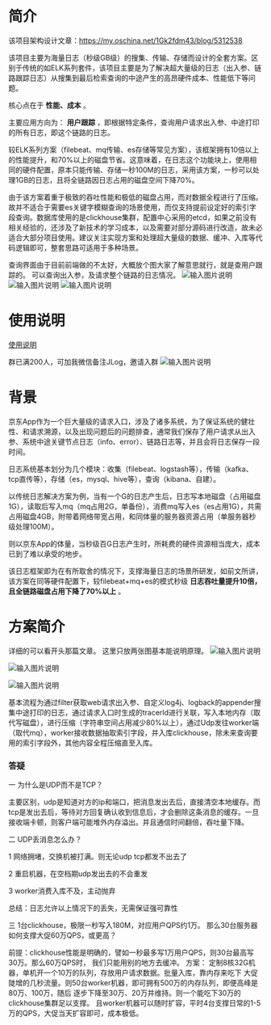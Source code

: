 # 简介
该项目架构设计文章：https://my.oschina.net/1Gk2fdm43/blog/5312538

该项目主要为海量日志（秒级GB级）的搜集、传输、存储而设计的全套方案。区别于传统的如ELK系列套件，该项目主要是为了解决超大量级的日志（出入参、链路跟踪日志）从搜集到最后检索查询的中途产生的高昂硬件成本、性能低下等问题。



核心点在于 **性能、成本** 。

主要应用方向为： **用户跟踪** ，即根据特定条件，查询用户请求出入参、中途打印的所有日志，即这个链路的日志。

较ELK系列方案（filebeat、mq传输、es存储等常见方案），该框架拥有10倍以上的性能提升，和70%以上的磁盘节省。这意味着，在日志这个功能块上，使用相同的硬件配置，原本只能传输、存储一秒100M的日志，采用该方案，一秒可以处理1GB的日志，且将全链路因日志占用的磁盘空间下降70%。

由于该方案着重于极致的吞吐性能和极低的磁盘占用，而对数据全程进行了压缩。故并不适合于需要es关键字模糊查询的场景使用，而仅支持提前设定好的索引字段查询。数据库使用的是clickhouse集群，配置中心采用的etcd，如果之前没有相关经验的，还涉及了新技术的学习成本，以及需要对部分源码进行改造，故未必适合大部分项目使用。建议关注实现方案和处理超大量级的数据、缓冲、入库等代码逻辑即可，整套思路可适用于多种场景。

查询界面由于目前前端做的不太好，大概放个图大家了解意思就行，就是查用户跟踪的。
可以查询出入参，及请求整个链路的日志情况。
![输入图片说明](tracer.png)
![输入图片说明](image12.png)
![输入图片说明](image4.png)

# 使用说明
[使用说明](https://gitee.com/jd-platform-opensource/jlog/blob/master/%E4%BD%BF%E7%94%A8%E8%AF%B4%E6%98%8E.md)


群已满200人，可加我微信备注JLog，邀请入群
![输入图片说明](imagewechat.png)

# 背景
京东App作为一个巨大量级的请求入口，涉及了诸多系统，为了保证系统的健壮性、和请求溯源，以及出现问题后的问题排查，通常我们保存了用户请求从出入参、系统中途关键节点日志（info、error）、链路日志等，并且会将日志保存一段时间。

日志系统基本划分为几个模块：收集（filebeat、logstash等），传输（kafka、tcp直传等），存储（es，mysql、hive等），查询（kibana、自建）。

以传统日志解决方案为例，当有一个G的日志产生后，日志写本地磁盘（占用磁盘1G），读取后写入mq（mq占用2G，单备份），消费mq写入es（es占用1G），共需占用磁盘4GB，附带着网络带宽占用，和同体量的服务器资源占用（单服务器秒级处理100M）。

则以京东App的体量，当秒级百G日志产生时，所耗费的硬件资源相当庞大，成本已到了难以承受的地步。

该日志框架即为在有所取舍的情况下，支撑海量日志的场景所研发，如前文所讲，该方案在同等硬件配置下，较filebeat+mq+es的模式秒级 **日志吞吐量提升10倍，且全链路磁盘占用下降了70%以上** 。

# 方案简介
详细的可以看开头那篇文章。
这里只放两张图基本能说明原理。
![输入图片说明](image1.png)

![输入图片说明](image65.png)

![输入图片说明](image2.png)

基本流程为通过filter获取web请求出入参、自定义log4j、logback的appender搜集中途打印的日志，通过请求入口时生成的tracerId进行关联，写入本地内存（取代写磁盘），进行压缩（字符串空间占用减少80%以上），通过Udp发往worker端（取代mq），worker接收数据抽取索引字段，并入库clickhouse，除未来查询要用的索引字段外，其他内容全程压缩直至入库。

### 答疑

一 为什么是UDP而不是TCP？

主要区别，udp是知道对方的ip和端口，把消息发出去后，直接清空本地缓存。而tcp是发出去后，等待对方回复确认收到信息后，才会删除这条消息的缓存。一旦接收端卡顿，则客户端可能堆外内存溢出。并且通信时间翻倍，吞吐量下降。

二 UDP丢消息怎么办？

1 网络拥堵，交换机被打满。则无论udp tcp都发不出去了

2 重启机器，在空档期udp发出去的不会重发

3 worker消费入库不及，主动抛弃

总结：日志允许以上情况下的丢失，无需保证强可靠性

三 1台clickhouse，极限一秒写入180M，对应用户QPS约1万。
那么30台服务器如何支撑大促60万QPS，或更高？

前提：clickhouse性能是明确的，譬如一秒最多写1万用户QPS，则30台最高写30万。那么60万QPS时，
我们只能用别的地方去缓冲。
方案： 定制8核32G机器，单机开一个10万的队列，存放用户请求数据。批量入库，靠内存来吃下
大促陡增的几秒流量。则50台worker机器，即可拥有500万的内存队列，即便高峰是80万、100万，随后
逐步下降至30万、20万并维持。则一个能吃下30万的clickhouse集群足以支撑。
且worker机器可以随时扩容，平时4台支撑日常的1-5万的QPS，大促当天扩容即可，成本极低。

